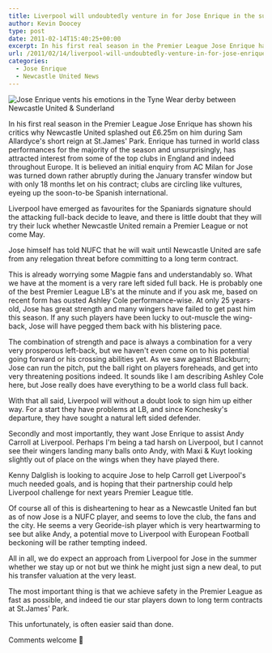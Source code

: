```yaml
---
title: Liverpool will undoubtedly venture in for Jose Enrique in the summer
author: Kevin Doocey
type: post
date: 2011-02-14T15:40:25+00:00
excerpt: In his first real season in the Premier League Jose Enrique has shown his critics why Newcastle United splashed out..
url: /2011/02/14/liverpool-will-undoubtedly-venture-in-for-jose-enrique-in-the-summer/
categories:
  - Jose Enrique
  - Newcastle United News
---
```


![Jose Enrique vents his emotions in the Tyne Wear derby between Newcastle United & Sunderland](https://www.tynetime.com/wp-content/uploads/2011/02/Jose-Enrique.jpg "Jose Enrique a very very talented wing back that has gathered admirers")


In his first real season in the Premier League Jose Enrique has shown his critics why Newcastle United splashed out £6.25m on him during Sam Allardyce's short reign at St.James' Park. Enrique has turned in world class performances for the majority of the season and unsurprisingly, has attracted interest from some of the top clubs in England and indeed throughout Europe. It is believed  an initial enquiry from AC Milan for Jose was turned down rather abruptly during the January transfer window but with only 18 months let on his contract; clubs are circling like vultures, eyeing up the soon-to-be Spanish international.

Liverpool have emerged as favourites for the Spaniards signature should the attacking full-back decide to leave, and there is little doubt that they will try their luck whether Newcastle United remain a Premier League or not come May.

Jose himself has told NUFC that he will wait until Newcastle United are safe from any relegation threat before committing to a long term contract.

This is already worrying some Magpie fans and understandably so. What we have at the moment is a very rare left sided full back. He is probably one of the best Premier League LB's at the minute and if you ask me, based on recent form has ousted Ashley Cole performance-wise. At only 25 years-old, Jose has great strength and many wingers have failed to get past him this season. If any such players have been lucky to out-muscle the wing-back, Jose will have pegged them back with his blistering pace.

The combination of strength and pace is always a combination for a very very prosperous left-back, but we haven't even come on to his potential going forward or his crossing abilities yet. As we saw against Blackburn; Jose can run the pitch, put the ball right on players foreheads, and get into very threatening positions indeed. It sounds like I am describing Ashley Cole here, but Jose really does have everything to be a world class full back.

With that all said, Liverpool will without a doubt look to sign him up either way. For a start they have problems at LB, and since Konchesky's departure, they have sought a natural left sided defender.

Secondly and most importantly, they want Jose Enrique to assist Andy Carroll at Liverpool. Perhaps I'm being a tad harsh on Liverpool, but I cannot see their wingers landing many balls onto Andy, with Maxi & Kuyt looking slightly out of place on the wings when they have played there.

Kenny Dalglish is looking to acquire Jose to help Carroll get Liverpool's much needed goals, and is hoping that their partnership could help Liverpool challenge for next years Premier League title.

Of course all of this is disheartening to hear as a Newcastle United fan but as of now Jose is a NUFC player, and seems to love the club, the fans and the city. He seems a very Georide-ish player which is very heartwarming to see but alike Andy, a potential move to Liverpool with European Football beckoning will be rather tempting indeed.

All in all, we do expect an approach from Liverpool for Jose in the summer whether we stay up or not but we think he might just sign a new deal, to put his transfer valuation at the very least.

The most important thing is that we achieve safety in the Premier League as fast as possible, and indeed tie our star players down to long term contracts at St.James' Park.

This unfortunately, is often easier said than done.

Comments welcome 🙂
